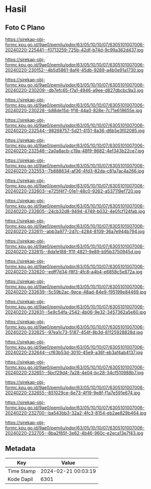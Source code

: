 # Hasil

## Foto C Plano

https://sirekap-obj-formc.kpu.go.id/9ae0/pemilu/pdpr/63/05/10/10/07/6305101007006-20240220-225441--f0713259-725b-42df-b74d-9c99a362d437.jpg

https://sirekap-obj-formc.kpu.go.id/9ae0/pemilu/pdpr/63/05/10/10/07/6305101007006-20240220-230152--4b5d5861-8af4-45db-9289-a4b0e91a1730.jpg

https://sirekap-obj-formc.kpu.go.id/9ae0/pemilu/pdpr/63/05/10/10/07/6305101007006-20240220-230209--db7efc65-f7a1-4946-a9ee-d827dbcbc9a3.jpg

https://sirekap-obj-formc.kpu.go.id/9ae0/pemilu/pdpr/63/05/10/10/07/6305101007006-20240220-230228--b88de15d-1f16-44a0-828e-7c71e618655e.jpg

https://sirekap-obj-formc.kpu.go.id/9ae0/pemilu/pdpr/63/05/10/10/07/6305101007006-20240220-232544--98268757-5d21-4151-8a36-d6b5e3f02085.jpg

https://sirekap-obj-formc.kpu.go.id/9ae0/pemilu/pdpr/63/05/10/10/07/6305101007006-20240220-232548--2a0a8acb-c19a-48f9-8682-4ef343b22ce7.jpg

https://sirekap-obj-formc.kpu.go.id/9ae0/pemilu/pdpr/63/05/10/10/07/6305101007006-20240220-232553--7b888634-af36-4fd3-82da-c81a7ac4a266.jpg

https://sirekap-obj-formc.kpu.go.id/9ae0/pemilu/pdpr/63/05/10/10/07/6305101007006-20240220-232603--e725f4f7-01e1-48c0-9262-a537119ef720.jpg

https://sirekap-obj-formc.kpu.go.id/9ae0/pemilu/pdpr/63/05/10/10/07/6305101007006-20240220-232605--24cb32d8-9494-4749-b032-4e01cf124fab.jpg

https://sirekap-obj-formc.kpu.go.id/9ae0/pemilu/pdpr/63/05/10/10/07/6305101007006-20240220-232611--abb3a977-2d7c-4284-8109-36a7e944b794.jpg

https://sirekap-obj-formc.kpu.go.id/9ae0/pemilu/pdpr/63/05/10/10/07/6305101007006-20240220-232615--8da1e188-1f1f-4821-9e89-b95b3750945d.jpg

https://sirekap-obj-formc.kpu.go.id/9ae0/pemilu/pdpr/63/05/10/10/07/6305101007006-20240220-232620--edff7d34-f8f3-4fc8-a4b4-e6858c5e872a.jpg

https://sirekap-obj-formc.kpu.go.id/9ae0/pemilu/pdpr/63/05/10/10/07/6305101007006-20240220-232639--5c59b2ac-9ece-48ad-84e9-f95199e84469.jpg

https://sirekap-obj-formc.kpu.go.id/9ae0/pemilu/pdpr/63/05/10/10/07/6305101007006-20240220-232631--5e9c54fa-2542-4b06-9e32-3457362a5e60.jpg

https://sirekap-obj-formc.kpu.go.id/9ae0/pemilu/pdpr/63/05/10/10/07/6305101007006-20240220-232625--97ea1c73-5187-454f-8b3d-81125928828d.jpg

https://sirekap-obj-formc.kpu.go.id/9ae0/pemilu/pdpr/63/05/10/10/07/6305101007006-20240220-232644--cf63b53d-3010-45e9-a36f-eb3af4ab4137.jpg

https://sirekap-obj-formc.kpu.go.id/9ae0/pemilu/pdpr/63/05/10/10/07/6305101007006-20240220-232651--5bcf29d4-7a28-4e04-bc28-34cf510988b7.jpg

https://sirekap-obj-formc.kpu.go.id/9ae0/pemilu/pdpr/63/05/10/10/07/6305101007006-20240220-232655--851029ce-6e73-4f19-9e8f-f1a7e591e674.jpg

https://sirekap-obj-formc.kpu.go.id/9ae0/pemilu/pdpr/63/05/10/10/07/6305101007006-20240220-232700--ba543bb3-32a2-4fc3-8154-eb2ae829b464.jpg

https://sirekap-obj-formc.kpu.go.id/9ae0/pemilu/pdpr/63/05/10/10/07/6305101007006-20240220-232705--8ba2f85f-3e62-4b46-960c-e2eca13e7f43.jpg


## Metadata

| Key        | Value               |
| ---------- | ------------------- |
| Time Stamp | 2024-02-21 00:03:19 |
| Kode Dapil | 6301                |



